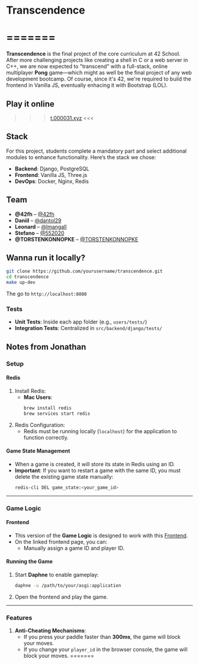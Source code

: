 # Transcendence

=======
=======
**Transcendence** is the final project of the core curriculum at 42 School. After more challenging projects like creating a shell in C or a web server in C++, we are now expected to "transcend" with a full-stack, online multiplayer **Pong** game—which might as well be the final project of any web development bootcamp. Of course, since it's 42, we're required to build the frontend in Vanilla JS, eventually enhacing it with Bootstrap (LOL).

## Play it online

> > > [t.000031.xyz](https://t.000031.xyz) <<<

## Stack

For this project, students complete a mandatory part and select additional modules to enhance functionality. Here’s the stack we chose:

- **Backend**: Django, PostgreSQL
- **Frontend**: Vanilla JS, Three.js
- **DevOps**: Docker, Nginx, Redis

## Team

- **@42fh** – [@42fh](https://github.com/42fh)
- **Daniil** – [@dantol29](https://github.com/dantol29)
- **Leonard** – [@lmangall](https://github.com/lmangall)
- **Stefano** – [@552020](https://github.com/552020)
- **@TORSTENKONNOPKE** – [@TORSTENKONNOPKE](https://github.com/TORSTENKONNOPKE)

## Wanna run it locally?

```bash
git clone https://github.com/yourusername/transcendence.git
cd transcendence
make up-dev
```

The go to `http://localhost:8080`

### Tests

- **Unit Tests**: Inside each app folder (e.g., `users/tests/`)
- **Integration Tests**: Centralized in `src/backend/django/tests/`

## Notes from Jonathan

### Setup

#### Redis

1. Install Redis:
   - **Mac Users**:
     ```bash
     brew install redis
     brew services start redis
     ```
2. Redis Configuration:
   - Redis must be running locally (`localhost`) for the application to function correctly.

#### Game State Management

- When a game is created, it will store its state in Redis using an ID.
- **Important**: If you want to restart a game with the same ID, you must delete the existing game state manually:
  ```bash
  redis-cli DEL game_state:<your_game_id>
  ```

---

### Game Logic

#### Frontend

- This version of the **Game Logic** is designed to work with this [Frontend](./src/frontend/pong_test.html).
- On the linked frontend page, you can:
  - Manually assign a game ID and player ID.

#### Running the Game

1. Start **Daphne** to enable gameplay:
   ```bash
   daphne -u /path/to/your/asgi:application
   ```
2. Open the frontend and play the game.

---

### Features

1. **Anti-Cheating Mechanisms**:
   - If you press your paddle faster than **300ms**, the game will block your moves.
   - If you change your `player_id` in the browser console, the game will block your moves.
=======
